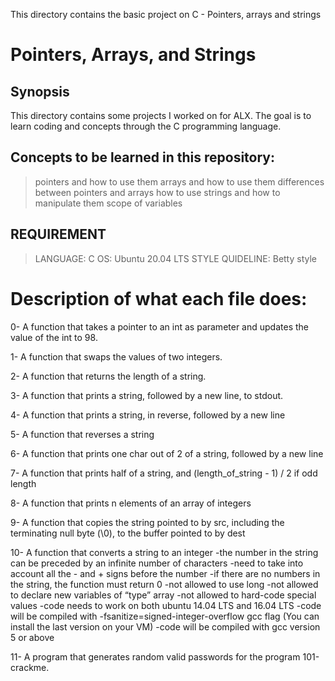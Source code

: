 This directory contains the basic project on C - Pointers, arrays and strings

# Pointers, Arrays, and Strings

## Synopsis
This directory contains some projects I worked on for ALX. The goal is to learn coding and concepts through the C programming language.

## Concepts to be learned in this repository:
> pointers and how to use them
> arrays and how to use them
> differences between pointers and arrays
> how to use strings and how to manipulate them
> scope of variables

 ## REQUIREMENT
> LANGUAGE: C
> OS: Ubuntu 20.04 LTS
> STYLE QUIDELINE: Betty style


# Description of what each file does:
0- A function that takes a pointer to an int as parameter and updates the value of the int to 98.

1- A function that swaps the values of two integers.

2- A function that returns the length of a string.

3- A function that prints a string, followed by a new line, to stdout.

4- A function that prints a string, in reverse, followed by a new line

5- A function that reverses a string

6- A function that prints one char out of 2 of a string, followed by a new line

7- A function that prints half of a string, and (length_of_string - 1) / 2 if odd length

8- A function that prints n elements of an array of integers

9- A function that copies the string pointed to by src, including the terminating null byte (\0), to the buffer pointed to by dest

10- A function that converts a string to an integer -the number in the string can be preceded by an infinite number of characters -need to take into account all the - and + signs before the number -if there are no numbers in the string, the function must return 0 -not allowed to use long -not allowed to declare new variables of “type” array -not allowed to hard-code special values -code needs to work on both ubuntu 14.04 LTS and 16.04 LTS -code will be compiled with -fsanitize=signed-integer-overflow gcc flag (You can install the last version on your VM) -code will be compiled with gcc version 5 or above

11- A program that generates random valid passwords for the program 101-crackme.
